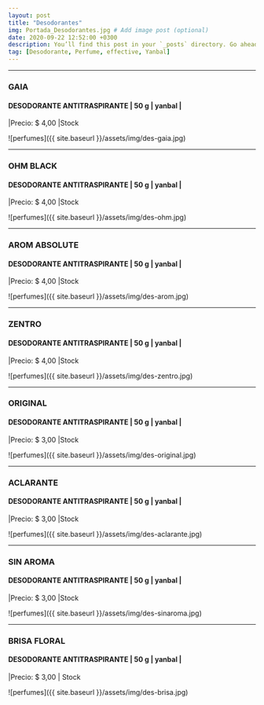 ```yaml
---
layout: post
title: "Desodorantes"
img: Portada_Desodorantes.jpg # Add image post (optional)
date: 2020-09-22 12:52:00 +0300
description: You’ll find this post in your `_posts` directory. Go ahead and edit it and re-build the site to see your changes. # Add post description (optional)
tag: [Desodorante, Perfume, effective, Yanbal]
---
```

* * *
### GAIA  
#### DESODORANTE ANTITRASPIRANTE  | 50 g | yanbal |
|Precio: $ 4,00   |Stock

![perfumes]({{ site.baseurl }}/assets/img/des-gaia.jpg)
* * *
### OHM BLACK  
#### DESODORANTE ANTITRASPIRANTE  | 50 g | yanbal |
|Precio: $ 4,00   |Stock

![perfumes]({{ site.baseurl }}/assets/img/des-ohm.jpg)
* * *
### AROM ABSOLUTE  
#### DESODORANTE ANTITRASPIRANTE  | 50 g | yanbal |
|Precio: $ 4,00   |Stock

![perfumes]({{ site.baseurl }}/assets/img/des-arom.jpg)
* * *
### ZENTRO
#### DESODORANTE ANTITRASPIRANTE  | 50 g | yanbal |
|Precio: $  4,00  |Stock

![perfumes]({{ site.baseurl }}/assets/img/des-zentro.jpg)
* * *
### ORIGINAL
#### DESODORANTE ANTITRASPIRANTE  | 50 g | yanbal |
|Precio: $ 3,00  |Stock

![perfumes]({{ site.baseurl }}/assets/img/des-original.jpg)
* * *
### ACLARANTE 
#### DESODORANTE ANTITRASPIRANTE  | 50 g | yanbal |
|Precio: $ 3,00   |Stock

![perfumes]({{ site.baseurl }}/assets/img/des-aclarante.jpg)
* * *
### SIN AROMA 
#### DESODORANTE ANTITRASPIRANTE  | 50 g | yanbal |
|Precio: $ 3,00   |Stock

![perfumes]({{ site.baseurl }}/assets/img/des-sinaroma.jpg)
* * *
### BRISA FLORAL
#### DESODORANTE ANTITRASPIRANTE  | 50 g | yanbal |
|Precio: $  3,00   | Stock 

![perfumes]({{ site.baseurl }}/assets/img/des-brisa.jpg)
